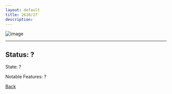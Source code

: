 ```yaml
---
layout: default
title: 2610/27
description: 
---
```

![image]()

* * *

## Status: ?

State: ?

Notable Features: ?

[Back](/./forest/bunker.html)
